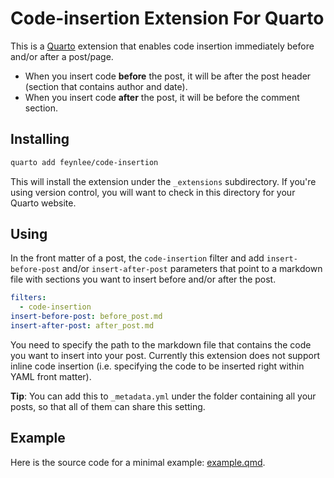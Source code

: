 # Code-insertion Extension For Quarto

This is a [Quarto](https://quarto.org) extension that enables code insertion immediately before and/or after a post/page.

- When you insert code **before** the post, it will be after the post header (section that contains author and date).
- When you insert code **after** the post, it will be before the comment section.

## Installing

```bash
quarto add feynlee/code-insertion
```

This will install the extension under the `_extensions` subdirectory.
If you're using version control, you will want to check in this directory for your Quarto website.

## Using

In the front matter of a post, the `code-insertion` filter and add `insert-before-post` and/or `insert-after-post` parameters that point to a markdown file with sections you want to insert before and/or after the post.

```yml
filters:
  - code-insertion
insert-before-post: before_post.md
insert-after-post: after_post.md
```

You need to specify the path to the markdown file that contains the code you want to insert into your post.
Currently this extension does not support inline code insertion (i.e. specifying the code to be inserted right within YAML front matter).

**Tip**: You can add this to `_metadata.yml` under the folder containing all your posts, so that all of them can share this setting.

## Example

Here is the source code for a minimal example: [example.qmd](example.qmd).
